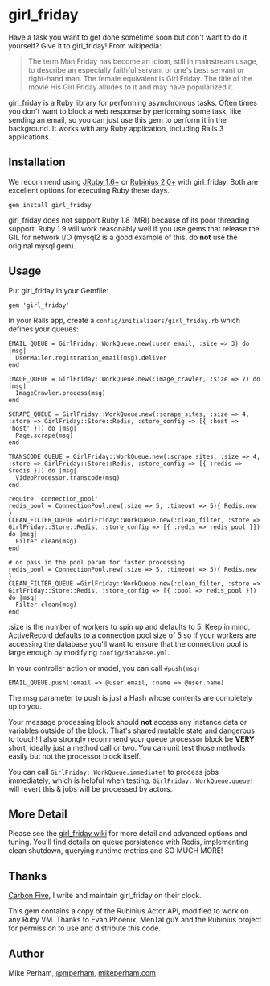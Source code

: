 girl\_friday
====================

Have a task you want to get done sometime soon but don't want to do it yourself?  Give it to girl\_friday!  From wikipedia:

> The term Man Friday has become an idiom, still in mainstream usage, to describe an especially faithful servant or
> one's best servant or right-hand man. The female equivalent is Girl Friday. The title of the movie His Girl Friday
> alludes to it and may have popularized it.

girl\_friday is a Ruby library for performing asynchronous tasks.  Often times you don't want to block a web response by performing some task, like sending an email, so you can just use this gem to perform it in the background.  It works with any Ruby application, including Rails 3 applications.


Installation
------------------

We recommend using [JRuby 1.6+](http://jruby.org) or [Rubinius 2.0+](http://rubini.us) with girl\_friday.  Both are excellent options for executing Ruby these days.

    gem install girl_friday

girl\_friday does not support Ruby 1.8 (MRI) because of its poor threading support.  Ruby 1.9 will work reasonably well if you use gems that release the GIL for network I/O (mysql2 is a good example of this, do **not** use the original mysql gem).


Usage
--------------------

Put girl\_friday in your Gemfile:

    gem 'girl_friday'

In your Rails app, create a `config/initializers/girl_friday.rb` which defines your queues:

    EMAIL_QUEUE = GirlFriday::WorkQueue.new(:user_email, :size => 3) do |msg|
      UserMailer.registration_email(msg).deliver
    end

    IMAGE_QUEUE = GirlFriday::WorkQueue.new(:image_crawler, :size => 7) do |msg|
      ImageCrawler.process(msg)
    end

    SCRAPE_QUEUE = GirlFriday::WorkQueue.new(:scrape_sites, :size => 4, :store => GirlFriday::Store::Redis, :store_config => [{ :host => 'host' }]) do |msg|
      Page.scrape(msg)
    end

    TRANSCODE_QUEUE = GirlFriday::WorkQueue.new(:scrape_sites, :size => 4, :store => GirlFriday::Store::Redis, :store_config => [{ :redis => $redis }]) do |msg|
      VideoProcessor.transcode(msg)
    end

    require 'connection_pool'
    redis_pool = ConnectionPool.new(:size => 5, :timeout => 5){ Redis.new }
    CLEAN_FILTER_QUEUE =GirlFriday::WorkQueue.new(:clean_filter, :store => GirlFriday::Store::Redis, :store_config => [{ :redis => redis_pool }]) do |msg|
      Filter.clean(msg)
    end

    # or pass in the pool param for faster processing
    redis_pool = ConnectionPool.new(:size => 5, :timeout => 5){ Redis.new }
    CLEAN_FILTER_QUEUE =GirlFriday::WorkQueue.new(:clean_filter, :store => GirlFriday::Store::Redis, :store_config => [{ :pool => redis_pool }]) do |msg|
      Filter.clean(msg)
    end

:size is the number of workers to spin up and defaults to 5.  Keep in mind, ActiveRecord defaults to a connection pool size of 5 so if your workers are accessing the database you'll want to ensure that the connection pool is large enough by modifying `config/database.yml`.

In your controller action or model, you can call `#push(msg)`

    EMAIL_QUEUE.push(:email => @user.email, :name => @user.name)

The msg parameter to push is just a Hash whose contents are completely up to you.

Your message processing block should **not** access any instance data or variables outside of the block.  That's shared mutable state and dangerous to touch!  I also strongly recommend your queue processor block be **VERY** short, ideally just a method call or two.  You can unit test those methods easily but not the processor block itself.

You can call `GirlFriday::WorkQueue.immediate!` to process jobs immediately, which is helpful when testing. `GirlFriday::WorkQueue.queue!` will revert this & jobs will be processed by actors.

More Detail
--------------------

Please see the [girl\_friday wiki](https://github.com/mperham/girl_friday/wiki) for more detail and advanced options and tuning.  You'll find details on queue persistence with Redis, implementing clean shutdown, querying runtime metrics and SO MUCH MORE!


Thanks
--------------------

[Carbon Five](http://carbonfive.com), I write and maintain girl\_friday on their clock.

This gem contains a copy of the Rubinius Actor API, modified to work on any Ruby VM.  Thanks to Evan Phoenix, MenTaLguY and the Rubinius project for permission to use and distribute this code.


Author
--------------------

Mike Perham, [@mperham](https://twitter.com/mperham), [mikeperham.com](http://mikeperham.com)
